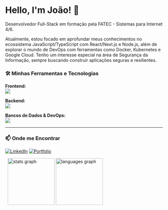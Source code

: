 # Hello, I'm João! 👋

<p align="left"> 
  Desenvolvedor Full-Stack em formação pela FATEC - Sistemas para Internet 4/6.
</p>

<p align="left">
Atualmente, estou focado em aprofundar meus conhecimentos no ecossistema JavaScript/TypeScript com React/Next.js e Node.js, além de explorar o mundo de DevOps com ferramentas como Docker, Kubernetes e Google Cloud. Tenho um interesse especial na área de Segurança da Informação, sempre buscando construir aplicações seguras e resilientes.
</p>

### 🛠️ Minhas Ferramentas e Tecnologias

<p align="left">
  <b>Frontend:</b><br>
  <a href="https://skillicons.dev">
    <img src="https://skillicons.dev/icons?i=js,ts,react,nextjs,html,css,tailwind,figma" />
  </a>
</p>
<p align="left">
  <b>Backend:</b><br>
  <a href="https://skillicons.dev">
    <img src="https://skillicons.dev/icons?i=nodejs,dotnet,cs,java,php,express,prisma" />
  </a>
</p>
<p align="left">
  <b>Bancos de Dados & DevOps:</b><br>
  <a href="https://skillicons.dev">
    <img src="https://skillicons.dev/icons?i=postgres,mysql,docker,kubernetes,gcp,prometheus,grafana,git" />
  </a>
</p>

---

### 📫 Onde me Encontrar

<p align="left">
  <a href="https://www.linkedin.com/in/joaokhalaf/" target="_blank"><img src="https://img.shields.io/badge/LinkedIn-0077B5?style=for-the-badge&logo=linkedin&logoColor=white" alt="LinkedIn"></a>
  <a href="https://me-jkhlf.vercel.app/pt"><img src="https://img.shields.io/badge/Portfolio-000000?style=for-the-badge&logo=firefox&logoColor=white" alt="Portfolio"></a>
</p> 

<div align="left">
  <img src="https://github-readme-stats.vercel.app/api?username=jkhlf&show_icons=true&theme=dracula&hide_border=true&count_private=true" height="150" alt="stats graph"  />
  <img src="https://github-readme-stats.vercel.app/api/top-langs?username=jkhlf&locale=en&hide_title=true&layout=compact&card_width=320&langs_count=5&theme=dracula&hide_border=true" height="150" alt="languages graph"  />
</div>
